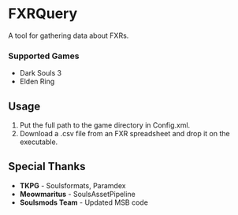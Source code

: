# FXRQuery
A tool for gathering data about FXRs.
### Supported Games
- Dark Souls 3
- Elden Ring
## Usage
1) Put the full path to the game directory in Config.xml.
2) Download a .csv file from an FXR spreadsheet and drop it on the executable.
## Special Thanks
- **TKPG** - Soulsformats, Paramdex
- **Meowmaritus** - SoulsAssetPipeline
- **Soulsmods Team** - Updated MSB code